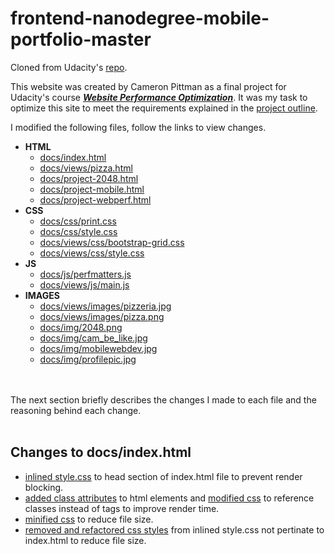 # frontend-nanodegree-mobile-portfolio-master
Cloned from Udacity's [repo](https://github.com/udacity/frontend-nanodegree-mobile-portfolio).

This website was created by Cameron Pittman as a final project for Udacity's course [*__Website Performance Optimization__*](https://www.udacity.com/course/website-performance-optimization--ud884).  It was my task to optimize this site to meet the requirements explained in the [project outline](https://github.com/go-0100-it/frontend-nanodegree-mobile-portfolio-master/blob/master/docs/Project%20outline.md).

I modified the following files, follow the links to view changes.
* **HTML**
    * [docs/index.html](#docs/index.html)
    * [docs/views/pizza.html]()
    * [docs/project-2048.html]()
    * [docs/project-mobile.html]()
    * [docs/project-webperf.html]()
* **CSS**
    * [docs/css/print.css]()
    * [docs/css/style.css]()
    * [docs/views/css/bootstrap-grid.css]()
    * [docs/views/css/style.css]()
* **JS**
    * [docs/js/perfmatters.js]()
    * [docs/views/js/main.js]()
* **IMAGES**
    * [docs/views/images/pizzeria.jpg]()
    * [docs/views/images/pizza.png]()
    * [docs/img/2048.png]()
    * [docs/img/cam_be_like.jpg]()
    * [docs/img/mobilewebdev.jpg]()
    * [docs/img/profilepic.jpg]()

<br></br>
The next section briefly describes the changes I made to each file and the reasoning behind each change.
<br></br>

<a id="docs/index.html"></a>

## Changes to **docs/index.html**
* [inlined style.css](https://github.com/go-0100-it/frontend-nanodegree-mobile-portfolio-master/commit/8b162585ce944eee45d1ccf2c05645263939443c) to head section of index.html file to prevent render blocking.
* [added class attributes](https://github.com/go-0100-it/frontend-nanodegree-mobile-portfolio-master/commit/ac71d65e25e245c2ee2474656749f7589668fde0) to html elements and [modified css](https://github.com/go-0100-it/frontend-nanodegree-mobile-portfolio-master/commit/559d16d0fd21539e21087b8f92dc5c2c570c7bc8) to reference classes instead of tags to improve render time.
* [minified css](https://github.com/go-0100-it/frontend-nanodegree-mobile-portfolio-master/commit/60b3f8b28c99db25f823cca20793b0a4ee905877) to reduce file size.
* [removed and refactored css styles](https://github.com/go-0100-it/frontend-nanodegree-mobile-portfolio-master/commit/689c0c6a536943536f09fb785fef12b3fa61fd5d) from inlined style.css not pertinate to index.html to reduce file size.